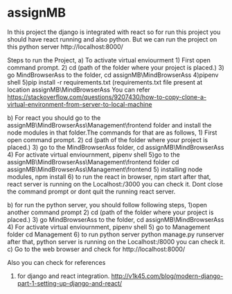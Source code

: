 # assignMB

In this project the django is integrated with react so for run this project you should have react running and also python. But we can run the project on this python server http://localhost:8000/   

Steps to run the Project, 
a) To activate virtual enviourment 
      1) First open command prompt. 
      2) cd (path of the folder where your project is placed.) 
      3) go MindBrowserAss to the folder, 
            cd assignMB\MindBrowserAss 
    4)pipenv shell 
    5)pip install -r requirements.txt 
    (requirements.txt file present at location assignMB\MindBrowserAss 
You can refer https://stackoverflow.com/questions/9207430/how-to-copy-clone-a-virtual-environment-from-server-to-local-machine 

    
    
b) For react you should go to the assignMB\MindBrowserAss\Management\frontend folder and install the node modules in that folder.The           commands for that are as follows, 
            1) First open command prompt. 
            2) cd (path of the folder where your project is placed.) 
            3) go  to the MindBrowserAss folder,
               cd assignMB\MindBrowserAss
            4) For activate virtual enviournment,
                pipenv shell
            5)go to the assignMB\MindBrowserAss\Management\frontend folder
                cd assignMB\MindBrowserAss\Management\frontend 
            5) installing node modules,
                npm install
            6)  to run the react in browser,
                npm start
            after that, react server is running on the Localhost:/3000 you can check it.
            Dont close the command prompt or dont quit the running react server.


b) for run the python server, you should follow following steps,
    1)open another command prompt
    2) cd (path of the folder where your project is placed.)
    3) go MindBrowserAss to the folder,
         cd assignMB\MindBrowserAss
    4) For activate virtual enviournment,
          pipenv shell
     5) go to Management folder
        cd Management
     6) to run python server
        python manage.py runserver
      after that, python server is running on the Localhost:/8000 you can check it.
c) Go to the web browser and check for http://localhost:8000/ 
        
  Also you can check for references 
  1) for django and react integration.
         http://v1k45.com/blog/modern-django-part-1-setting-up-django-and-react/
         
 
     

      

